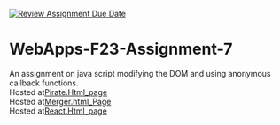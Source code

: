 [![Review Assignment Due Date](https://classroom.github.com/assets/deadline-readme-button-24ddc0f5d75046c5622901739e7c5dd533143b0c8e959d652212380cedb1ea36.svg)](https://classroom.github.com/a/Kv-XePEp)
# WebApps-F23-Assignment-7
An assignment on java script modifying the DOM and using anonymous callback functions.
<br>
Hosted at[Pirate.Html_page]( https://44-563-webapps-f23.github.io/44563-webapps-f23-assignment7-sayendra99/pirate.html)
<br>
Hosted at[Merger.html_Page]( https://44-563-webapps-f23.github.io/44563-webapps-f23-assignment7-sayendra99/merger.html)
<br>
Hosted at[React.Html_page]( https://44-563-webapps-f23.github.io/44563-webapps-f23-assignment7-sayendra99/react.html)
<br>
